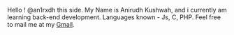 Hello ! @an1rxdh this side.
My Name is Anirudh Kushwah, and i currently am learning back-end development.
Languages known - Js, C, PHP.
Feel free to mail me at my <a href="anirudhkushwah637@gmail.com" target="_blank">Gmail</a>.
